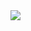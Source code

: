 <!-- Iceberg theme + overrides
<img src="https://github.com/mvpopuk/dotfiles/blob/main/iceberg_screenshot.png" />

Carbon theme
-->
<img src="https://github.com/mvpopuk/dotfiles/blob/main/screenshot.png" />


